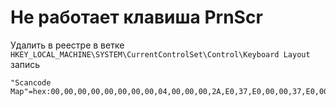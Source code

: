 # Не работает клавиша PrnScr

Удалить в реестре в ветке `HKEY_LOCAL_MACHINE\SYSTEM\CurrentControlSet\Control\Keyboard Layout` запись

```
"Scancode Map"=hex:00,00,00,00,00,00,00,00,04,00,00,00,2A,E0,37,E0,00,00,37,E0,00,00,54,00,00,00,00,00\
```